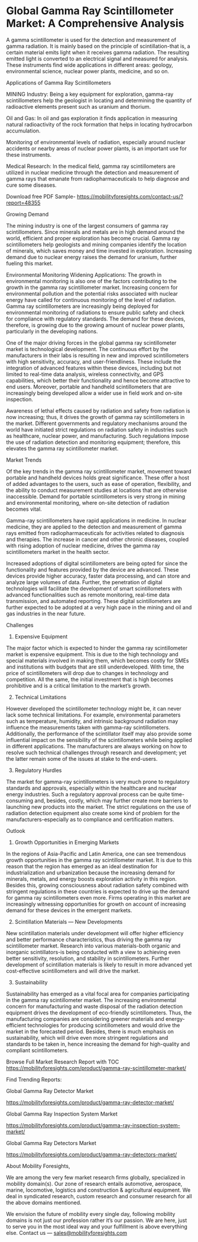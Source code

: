 # Global Gamma Ray Scintillometer Market: A Comprehensive Analysis

A gamma scintillometer is used for the detection and measurement of gamma radiation. It is mainly based on the principle of scintillation-that is, a certain material emits light when it receives gamma radiation. The resulting emitted light is converted to an electrical signal and measured for analysis. These instruments find wide applications in different areas: geology, environmental science, nuclear power plants, medicine, and so on.

Applications of Gamma Ray Scintillometers

MINING Industry: Being a key equipment for exploration, gamma-ray scintillometers help the geologist in locating and determining the quantity of radioactive elements present such as uranium and thorium.

Oil and Gas: In oil and gas exploration it finds application in measuring natural radioactivity of the rock formation that helps in locating hydrocarbon accumulation.

Monitoring of environmental levels of radiation, especially around nuclear accidents or nearby areas of nuclear power plants, is an important use for these instruments.

Medical Research: In the medical field, gamma ray scintillometers are utilized in nuclear medicine through the detection and measurement of gamma rays that emanate from radiopharmaceuticals to help diagnose and cure some diseases.

Download free PDF Sample- https://mobilityforesights.com/contact-us/?report=48355

Growing Demand

The mining industry is one of the largest consumers of gamma ray scintillometers. Since minerals and metals are in high demand around the world, efficient and proper exploration has become crucial. Gamma ray scintillometers help geologists and mining companies identify the location of minerals, which saves money and time invested in exploration. Increasing demand due to nuclear energy raises the demand for uranium, further fueling this market.

Environmental Monitoring Widening Applications: The growth in environmental monitoring is also one of the factors contributing to the growth in the gamma ray scintillometer market. Increasing concern for environmental pollution and the potential risks associated with nuclear energy have called for continuous monitoring of the level of radiation. Gamma ray scintillometers are increasingly being deployed for environmental monitoring of radiations to ensure public safety and check for compliance with regulatory standards. The demand for these devices, therefore, is growing due to the growing amount of nuclear power plants, particularly in the developing nations.

One of the major driving forces in the global gamma ray scintillometer market is technological development. The continuous effort by the manufacturers in their labs is resulting in new and improved scintillometers with high sensitivity, accuracy, and user-friendliness. These include the integration of advanced features within these devices, including but not limited to real-time data analysis, wireless connectivity, and GPS capabilities, which better their functionality and hence become attractive to end users. Moreover, portable and handheld scintillometers that are increasingly being developed allow a wider use in field work and on-site inspection.

Awareness of lethal effects caused by radiation and safety from radiation is now increasing; thus, it drives the growth of gamma ray scintillometers in the market. Different governments and regulatory mechanisms around the world have initiated strict regulations on radiation safety in industries such as healthcare, nuclear power, and manufacturing. Such regulations impose the use of radiation detection and monitoring equipment; therefore, this elevates the gamma ray scintillometer market.

Market Trends

Of the key trends in the gamma ray scintillometer market, movement toward portable and handheld devices holds great significance. These offer a host of added advantages to the users, such as ease of operation, flexibility, and the ability to conduct measurement studies at locations that are otherwise inaccessible. Demand for portable scintillometers is very strong in mining and environmental monitoring, where on-site detection of radiation becomes vital.

Gamma-ray scintillometers have rapid applications in medicine. In nuclear medicine, they are applied to the detection and measurement of gamma rays emitted from radiopharmaceuticals for activities related to diagnosis and therapies. The increase in cancer and other chronic diseases, coupled with rising adoption of nuclear medicine, drives the gamma ray scintillometers market in the health sector.

Increased adoptions of digital scintillometers are being opted for since the functionality and features provided by the device are advanced. These devices provide higher accuracy, faster data processing, and can store and analyze large volumes of data. Further, the penetration of digital technologies will facilitate the development of smart scintillometers with advanced functionalities such as remote monitoring, real-time data transmission, and automated reporting. These digital scintillometers are further expected to be adopted at a very high pace in the mining and oil and gas industries in the near future.

Challenges

1. Expensive Equipment

The major factor which is expected to hinder the gamma ray scintillometer market is expensive equipment. This is due to the high technology and special materials involved in making them, which becomes costly for SMEs and institutions with budgets that are still underdeveloped. With time, the price of scintillometers will drop due to changes in technology and competition. All the same, the initial investment that is high becomes prohibitive and is a critical limitation to the market’s growth.

2. Technical Limitations

However developed the scintillometer technology might be, it can never lack some technical limitations. For example, environmental parameters such as temperature, humidity, and intrinsic background radiation may influence the measurements taken with gamma-ray scintillometers. Additionally, the performance of the scintillator itself may also provide some influential impact on the sensibility of the scintillometers while being applied in different applications. The manufacturers are always working on how to resolve such technical challenges through research and development; yet the latter remain some of the issues at stake to the end-users.

3. Regulatory Hurdles

The market for gamma-ray scintillometers is very much prone to regulatory standards and approvals, especially within the healthcare and nuclear energy industries. Such a regulatory approval process can be quite time-consuming and, besides, costly, which may further create more barriers to launching new products into the market. The strict regulations on the use of radiation detection equipment also create some kind of problem for the manufacturers-especially as to compliance and certification matters.

Outlook

1. Growth Opportunities in Emerging Markets

In the regions of Asia-Pacific and Latin America, one can see tremendous growth opportunities in the gamma ray scintillometer market. It is due to this reason that the region has emerged as an ideal destination for industrialization and urbanization because the increasing demand for minerals, metals, and energy boosts exploration activity in this region. Besides this, growing consciousness about radiation safety combined with stringent regulations in these countries is expected to drive up the demand for gamma ray scintillometers even more. Firms operating in this market are increasingly witnessing opportunities for growth on account of increasing demand for these devices in the emergent markets.

2. Scintillation Materials — New Developments

New scintillation materials under development will offer higher efficiency and better performance characteristics, thus driving the gamma ray scintillometer market. Research into various materials-both organic and inorganic scintillators-is being conducted with a view to achieving even better sensitivity, resolution, and stability in scintillometers. Further development of scintillation materials is likely to result in more advanced yet cost-effective scintillometers and will drive the market.

3. Sustainability

Sustainability has emerged as a vital focal area for companies participating in the gamma ray scintillometer market. The increasing environmental concern for manufacturing and waste disposal of the radiation detection equipment drives the development of eco-friendly scintillometers. Thus, the manufacturing companies are considering greener materials and energy-efficient technologies for producing scintillometers and would drive the market in the forecasted period. Besides, there is much emphasis on sustainability, which will drive even more stringent regulations and standards to be taken in, hence increasing the demand for high-quality and compliant scintillometers.

Browse Full Market Research Report with TOC https://mobilityforesights.com/product/gamma-ray-scintillometer-market/

Find Trending Reports:

Global Gamma Ray Detector Market

https://mobilityforesights.com/product/gamma-ray-detector-market/

Global Gamma Ray Inspection System Market

https://mobilityforesights.com/product/gamma-ray-inspection-system-market/

Global Gamma Ray Detectors Market

https://mobilityforesights.com/product/gamma-ray-detectors-market/

About Mobility Foresights,

We are among the very few market research firms globally, specialized in mobility domain(s). Our zone of research entails automotive, aerospace, marine, locomotive, logistics and construction & agricultural equipment. We deal in syndicated research, custom research and consumer research for all the above domains mentioned.

We envision the future of mobility every single day, following mobility domains is not just our profession rather it’s our passion. We are here, just to serve you in the most ideal way and your fulfillment is above everything else. Contact us — sales@mobilityforesights.com
